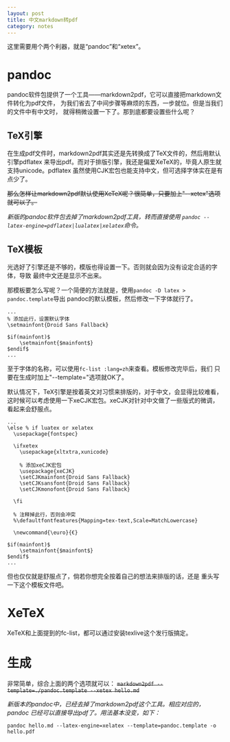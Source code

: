 ```yaml
---
layout: post
title: 中文markdown转pdf
category: notes
---
```


这里需要用个两个利器，就是“pandoc”和“xetex”。

pandoc
======
pandoc软件包提供了一个工具——markdown2pdf，它可以直接把markdown文件转化为pdf文件，
为我们省去了中间步骤等麻烦的东西，一步就位。但是当我们的文件中有中文时，
就得稍微设置一下了。那到底都要设置些什么呢？

TeX引擎
-------
在生成pdf文件时，markdown2pdf其实还是先转换成了TeX文件的，然后用默认引擎pdflatex
来导出pdf。而对于排版引擎，我还是偏爱XeTeX的，毕竟人原生就支持unicode。pdflatex
虽然使用CJK宏包也能支持中文，但可选择字体实在是有点少了。

~~那么怎样让markdown2pdf默认使用XeTeX呢？很简单，只要加上"--xetex"选项就可以了。~~

*新版的pandoc软件包去掉了markdown2pdf工具，转而直接使用
`pandoc --latex-engine=pdflatex|lualatex|xelatex`命令。*

TeX模板
-------
光选好了引擎还是不够的，模版也得设置一下。否则就会因为没有设定合适的字体，导致
最终中文还是显示不出来。

那模板要怎么写呢？一个简便的方法就是，使用`pandoc -D latex > pandoc.template`导出
pandoc的默认模板，然后修改一下字体就行了。

    ...
    % 添加此行，设置默认字体
    \setmainfont{Droid Sans Fallback}

    $if(mainfont)$
        \setmainfont{$mainfont$}
    $endif$
    ...

至于字体的名称，可以使用`fc-list :lang=zh`来查看。模板修改完毕后，我们
只要在生成时加上"--template=<path>"选项就OK了。

默认情况下，TeX引擎是按着英文对习惯来排版的，对于中文，会显得比较难看，
这时候可以考虑使用一下xeCJK宏包。xeCJK对针对中文做了一些版式的微调，
看起来会舒服点。

    ...
    \else % if luatex or xelatex
      \usepackage{fontspec}

      \ifxetex
        \usepackage{xltxtra,xunicode}

        % 添加xeCJK宏包
        \usepackage{xeCJK}
        \setCJKmainfont{Droid Sans Fallback}
        \setCJKsansfont{Droid Sans Fallback}
        \setCJKmonofont{Droid Sans Fallback}

      \fi

      % 注释掉此行，否则会冲突
      %\defaultfontfeatures{Mapping=tex-text,Scale=MatchLowercase}

      \newcommand{\euro}{€}

    $if(mainfont)$
        \setmainfont{$mainfont$}
    $endif$
    ...

但也仅仅就是舒服点了，倘若你想完全按着自己的想法来排版的话，还是
重头写一下这个模板文件吧。

XeTeX
=====
XeTeX和上面提到的fc-list，都可以通过安装texlive这个发行版搞定。

生成
====
非常简单，综合上面的两个选项就可以：
~~`markdown2pdf --template=./pandoc.template --xetex hello.md`~~

*新版本的pandoc中，已经去掉了markdown2pdf这个工具。相应对应的，pandoc
已经可以直接导出pdf了。用法基本没变，如下：*

    pandoc hello.md --latex-engine=xelatex --template=pandoc.template -o hello.pdf


